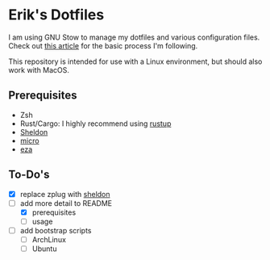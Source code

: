 # Erik's Dotfiles

I am using GNU Stow to manage my dotfiles and various configuration files. Check out [this article](http://brandon.invergo.net/news/2012-05-26-using-gnu-stow-to-manage-your-dotfiles.html) for the basic process I'm following.

This repository is intended for use with a Linux environment, but should also work with MacOS.

## Prerequisites

- Zsh
- Rust/Cargo: I highly recommend using [rustup](https://rustup.rs/)
- [Sheldon](https://github.com/rossmacarthur/sheldon)
- [micro](https://micro-editor.github.io/)
- [eza](https://github.com/eza-community/eza)

## To-Do's

- [x] replace zplug with [sheldon](https://github.com/rossmacarthur/sheldon)
- [ ] add more detail to README
  - [x] prerequisites
  - [ ] usage
- [ ] add bootstrap scripts
  - [ ] ArchLinux
  - [ ] Ubuntu